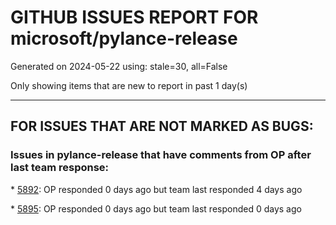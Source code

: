 
# GITHUB ISSUES REPORT FOR microsoft/pylance-release


Generated on 2024-05-22 using: stale=30, all=False


Only showing items that are new to report in past 1 day(s)


---

## FOR ISSUES THAT ARE NOT MARKED AS BUGS:


### Issues in pylance-release that have comments from OP after last team response:


\* [5892](https://github.com/microsoft/pylance-release/issues/5892 "Multiple libraries not recognized with errors is not a known attribute of module"): OP responded 0 days ago but team last responded 4 days ago

\* [5895](https://github.com/microsoft/pylance-release/issues/5895 "Pylance reports import Missing in inexistent file when git enabled"): OP responded 0 days ago but team last responded 0 days ago
